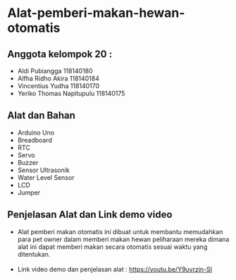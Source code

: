 # Alat-pemberi-makan-hewan-otomatis
  
## Anggota kelompok 20 :
* Aldi Pubiangga            118140180
* Alfha Ridho Akira         118140184
* Vincentius Yudha          118140170 
* Yeriko Thomas Napitupulu  118140175 
  
## Alat dan Bahan
*	Arduino Uno
*	Breadboard
*	RTC
*	Servo
*	Buzzer
*	Sensor Ultrasonik
*	Water Level Sensor
*	LCD
* Jumper

## Penjelasan Alat dan Link demo video 
* Alat pemberi makan otomatis ini dibuat untuk membantu memudahkan para pet owner dalam memberi makan hewan peliharaan mereka dimana 
  alat ini dapat memberi makan secara otomatis sesuai waktu yang ditentukan.<br><br>
* Link video demo dan penjelasan alat :
https://youtu.be/Y9uvrzjn-SI
<br><br>
